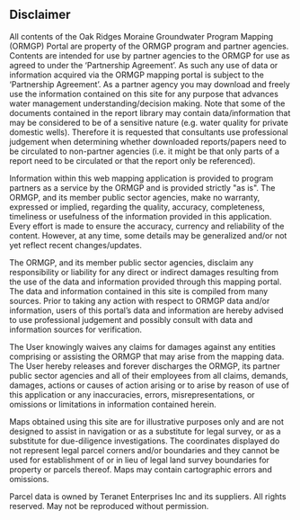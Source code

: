 ## Disclaimer

All contents of the Oak Ridges Moraine Groundwater Program Mapping (ORMGP) Portal are property of the ORMGP program and partner agencies. Contents are intended for use by partner agencies to the ORMGP for use as agreed to under the ‘Partnership Agreement’. As such any use of data or information acquired via the ORMGP mapping portal is subject to the ‘Partnership Agreement’. As a partner agency you may download and freely use the information contained on this site for any purpose that advances water management understanding/decision making. Note that some of the documents contained in the report library may contain data/information that may be considered to be of a sensitive nature (e.g. water quality for private domestic wells). Therefore it is requested that consultants use professional judgement when determining whether downloaded reports/papers need to be circulated to non-partner agencies (i.e. it might be that only parts of a report need to be circulated or that the report only be referenced).

Information within this web mapping application is provided to program partners as a service by the ORMGP and is provided strictly "as is". The ORMGP, and its member public sector agencies, make no warranty, expressed or implied, regarding the quality, accuracy, completeness, timeliness or usefulness of the information provided in this application. Every effort is made to ensure the accuracy, currency and reliability of the content. However, at any time, some details may be generalized and/or not yet reflect recent changes/updates.

The ORMGP, and its member public sector agencies, disclaim any responsibility or liability for any direct or indirect damages resulting from the use of the data and information provided through this mapping portal. The data and information contained in this site is compiled from many sources. Prior to taking any action with respect to ORMGP data and/or information, users of this portal’s data and information are hereby advised to use professional judgement and possibly consult with data and information sources for verification.

The User knowingly waives any claims for damages against any entities comprising or assisting the ORMGP that may arise from the mapping data. The User hereby releases and forever discharges the ORMGP, its partner public sector agencies and all of their employees from all claims, demands, damages, actions or causes of action arising or to arise by reason of use of this application or any inaccuracies, errors, misrepresentations, or omissions or limitations in information contained herein.

Maps obtained using this site are for illustrative purposes only and are not designed to assist in navigation or as a substitute for legal survey, or as a substitute for due-diligence investigations. The coordinates displayed do not represent legal parcel corners and/or boundaries and they cannot be used for establishment of or in lieu of legal land survey boundaries for property or parcels thereof. Maps may contain cartographic errors and omissions.

Parcel data is owned by Teranet Enterprises Inc and its suppliers. All rights reserved. May not be reproduced without permission.
